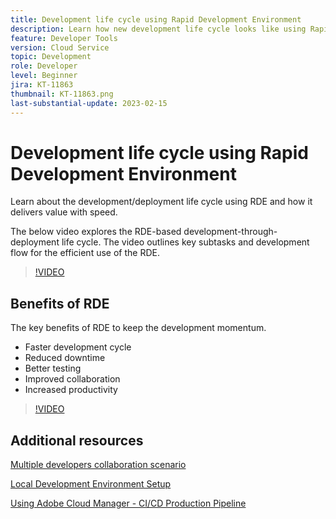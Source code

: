 ```yaml
---
title: Development life cycle using Rapid Development Environment
description: Learn how new development life cycle looks like using Rapid Development Environment and key benefits of RDE.
feature: Developer Tools
version: Cloud Service
topic: Development
role: Developer
level: Beginner
jira: KT-11863
thumbnail: KT-11863.png
last-substantial-update: 2023-02-15
---
```


# Development life cycle using Rapid Development Environment

Learn about the development/deployment life cycle using RDE and how it delivers value with speed.

The below video explores the RDE-based development-through-deployment life cycle. The video outlines key subtasks and development flow for the efficient use of the RDE.

>[!VIDEO](https://video.tv.adobe.com/v/3415492?quality=12&learn=on)


## Benefits of RDE

The key benefits of RDE to keep the development momentum.

- Faster development cycle
- Reduced downtime
- Better testing
- Improved collaboration
- Increased productivity

>[!VIDEO](https://video.tv.adobe.com/v/3415493?quality=12&learn=on)

## Additional resources

[Multiple developers collaboration scenario](https://experienceleague.adobe.com/docs/experience-manager-cloud-service/content/implementing/developing/rapid-development-environments.html#multiple-developers-collaborating-on-the-same-rde)

[Local Development Environment Setup](https://experienceleague.adobe.com/docs/experience-manager-learn/cloud-service/local-development-environment-set-up/overview.html)

[Using Adobe Cloud Manager - CI/CD Production Pipeline](https://experienceleague.adobe.com/docs/experience-manager-learn/cloud-service/cloud-manager/cicd-production-pipeline.html)

